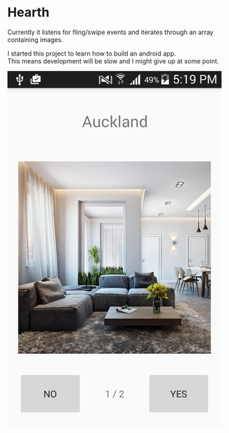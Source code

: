 # Hearth

Currently it listens for fling/swipe events and iterates through an array
containing images.

I started this project to learn how to build an android app.<br>
This means development will be slow and I might give up at some point.

![Alt text](/docs/img/screen_shot_v1.png?raw=true "Hearth")
